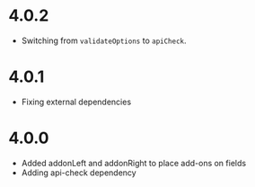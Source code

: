 # 4.0.2

- Switching from `validateOptions` to `apiCheck`.

# 4.0.1

- Fixing external dependencies

# 4.0.0

- Added addonLeft and addonRight to place add-ons on fields
- Adding api-check dependency
